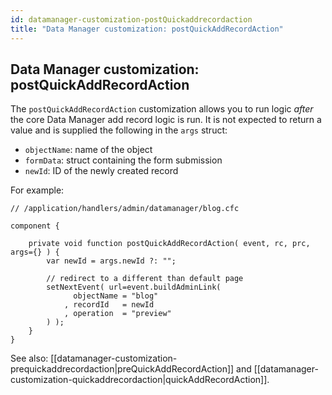 ```yaml
---
id: datamanager-customization-postQuickaddrecordaction
title: "Data Manager customization: postQuickAddRecordAction"
---
```


## Data Manager customization: postQuickAddRecordAction

The `postQuickAddRecordAction` customization allows you to run logic _after_ the core Data Manager add record logic is run. It is not expected to return a value and is supplied the following in the `args` struct:

* `objectName`: name of the object
* `formData`: struct containing the form submission
* `newId`: ID of the newly created record


For example:

```luceescript
// /application/handlers/admin/datamanager/blog.cfc

component {

	private void function postQuickAddRecordAction( event, rc, prc, args={} ) {
		var newId = args.newId ?: "";

		// redirect to a different than default page
		setNextEvent( url=event.buildAdminLink(
			  objectName = "blog"
			, recordId   = newId
			, operation  = "preview"
		) );
	}
}
```

See also: [[datamanager-customization-prequickaddrecordaction|preQuickAddRecordAction]] and [[datamanager-customization-quickaddrecordaction|quickAddRecordAction]].



